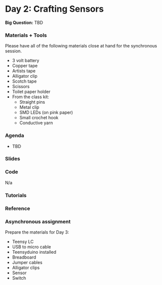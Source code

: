 # Day 2: Crafting Sensors
**Big Question:** TBD

### Materials + Tools
Please have all of the following materials close at hand for the synchronous session.
- 3 volt battery
- Copper tape
- Artists tape
- Alligator clip
- Scotch tape
- Scissors
- Toilet paper holder
- From the class kit:
  - Straight pins
  - Metal clip
  - SMD LEDs (on pink paper)
  - Small crochet hook
  - Conductive yarn

### Agenda
- TBD

### Slides

### Code 
N/a

### Tutorials

### Reference

### Asynchronous assignment
Prepare the materials for Day 3:
- Teensy LC
- USB to micro cable
- Teensyduino installed
- Breadboard
- Jumper cables
- Alligator clips
- Sensor
- Switch


